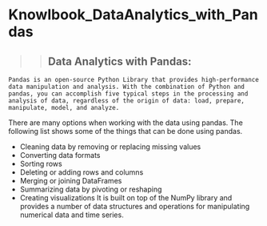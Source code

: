 # Knowlbook_DataAnalytics_with_Pandas
>> ## Data Analytics with Pandas:
    Pandas is an open-source Python Library that provides high-performance data manipulation and analysis. With the combination of Python and pandas, you can accomplish five typical steps in the processing and analysis of data, regardless of the origin of data: load, prepare, manipulate, model, and analyze.

There are many options when working with the data using pandas. The following list shows some of the things that can be done using pandas.

* Cleaning data by removing or replacing missing values
* Converting data formats
* Sorting rows
* Deleting or adding rows and columns
* Merging or joining DataFrames
* Summarizing data by pivoting or reshaping
* Creating visualizations
It is built on top of the NumPy library and provides a number of data structures and operations for manipulating numerical data and time series.
